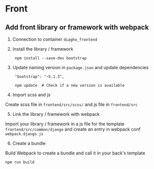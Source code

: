 # Front

## Add front library or framework with webpack

1. Connection to container `diagho_frontend`

2. Install the library / framework

        npm install --save-dev bootstrap
        
3. Update naming version in `package.json` and update dependencies

        "bootstrap": "~5.1.3",

        npm update  # Check if a new version is available

4. Import scss and js 

Create scss file in `frontend/src/scss/` and js file in `frontend/src`

5. Link the library / framework with webpack

Import your library / framework in a js file for the template `frontend/src/common/django` and create an entry in webpack conf `webpack.django.js`

6. Create a bundle

Build Webpack to create a bundle and call it in your back's template
            
    npm run build
